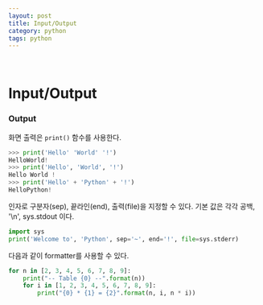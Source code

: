 ```yaml
---
layout: post
title: Input/Output
category: python
tags: python
---
```


&nbsp;

# Input/Output

### Output

화면 출력은 `print()` 함수를 사용한다.

```python
>>> print('Hello' 'World' '!')
HelloWorld!
>>> print('Hello', 'World', '!')
Hello World !
>>> print('Hello' + 'Python' + '!')
HelloPython!
```

인자로 구분자(sep), 끝라인(end), 출력(file)을 지정할 수 있다. 기본 값은 각각 공백, '\n', sys.stdout 이다.

```python
import sys
print('Welcome to', 'Python', sep='~', end='!', file=sys.stderr)
```

다음과 같이 formatter를 사용할 수 있다.

```python
for n in [2, 3, 4, 5, 6, 7, 8, 9]:
    print("-- Table {0} --".format(n))
    for i in [1, 2, 3, 4, 5, 6, 7, 8, 9]:
        print("{0} * {1} = {2}".format(n, i, n * i))
```

